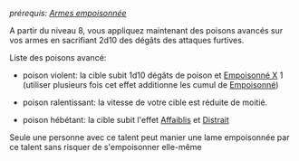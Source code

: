 *prérequis: [Armes empoisonnée](Arme%20empoisonnée/Armes%20empoisonnée.md)*

A partir du niveau 8, vous appliquez maintenant des poisons avancés sur vos armes en sacrifiant 2d10 des dégâts des attaques furtives.

Liste des poisons avancé:

-   poison violent: la cible subit 1d10 dégâts de poison et [Empoisonné X](../../../../../1.Regles%20generales/1.Regles%20de%20jeu/1.Base/7.Etats.md#Empoisonné) 1 (utiliser plusieurs fois cet effet additionne les cumul de [Empoisonné](../../../../../1.Regles%20generales/1.Regles%20de%20jeu/1.Base/7.Etats.md#Empoisonné))
    
-   poison ralentissant: la vitesse de votre cible est réduite de moitié.
    
-   poison hébétant: la cible subit l'effet [Affaiblis](../../../../../1.Regles%20generales/1.Regles%20de%20jeu/1.Base/7.Etats.md#Affaiblis) et [Distrait](../../../../../1.Regles%20generales/1.Regles%20de%20jeu/1.Base/7.Etats.md#Distrait)  

Seule une personne avec ce talent peut manier une lame empoisonnée par ce talent sans risquer de s'empoisonner elle-même
